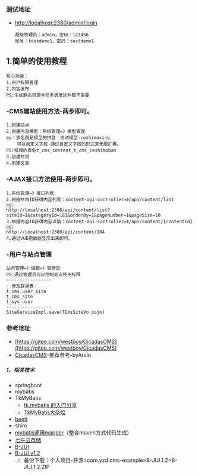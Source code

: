 
### 测试地址
- [http://localhost:2380/admin/login](http://localhost:2380/admin/login)
    ```
    超级管理员：admin，密码：123456
    账号：testdemo1，密码：testdemo1
    ```
## 1.简单的使用教程
```
核心功能：
1.用户权限管理
2.内容发布
PS:生成静态资源与任务调度这些都不重要
```
### -CMS建站使用方法-两步即可。
```
1.创建站点
2.创建内容模型：系统管理=》模型管理
eg：表名就是模型的拼音：测试模型-ceshimoxing
    可以自定义字段-通过自定义字段的形式来无限扩展。
PS:错误的表名t_cms_content_t_cms_ceshimoban
3.创建栏目
4.创建文章
```

### -AJAX接口方法使用-两步即可。
```
1.系统管理=》接口列表
2.根据栏目ID获得内容列表：content-api-controller=》/api/content/list
eg:
http://localhost:2380/api/content/list?siteId=1&categoryId=181&orderBy=1&pageNumber=1&pageSize=10
3.根据内容ID获得内容详情：content-api-controller=》/api/content/{contentId}
eg:
http://localhost:2380/api/content/184
4.通过VUE把数据显示出来即可。
```
### -用户与站点管理
```
站点管理=》编辑=》管理员
PS:通过管理员可以控制站点使用权限
-----------------
- 涉及数据表：
t_cms_user_site
t_cms_site
t_sys_user
-----------------
SiteServiceImpl.save(TCmsSiteVo pojo)

```

### 参考地址
- [https://gitee.com/westboy/CicadasCMS](https://gitee.com/westboy/CicadasCMS)
- [CicadasCMS](https://gitee.com/westboy/CicadasCMS)-推荐参考-byArvin

##### 1、相关技术
- springboot
- mybatis
- TkMyBatis
    - [tk.mybatis 的入门分享](https://blog.csdn.net/qq_37751454/article/details/81562911)
    - [TkMyBatis大杂烩](https://blog.csdn.net/baijifeilong/article/details/80832908)
- [beetl](http://www.ibeetl.com "beetl")
- shiro
- [mybatis通用mapper](http://git.oschina.net/free/Mapper "通用mapper")（整合maven方式代码生成）
- [七牛云存储](https://portal.qiniu.com/signup?code=3lb7ah8vdj0ia "七牛云存储")
- [B-JUI](http://b-jui.cn)
- [B-JUI v1.2](http://b-jui.cn/1.2/)
    - 备份下载：个人项目-开源>com.yzd.cms-example>B-JUI.1.2>B-JUI.1.2.ZIP